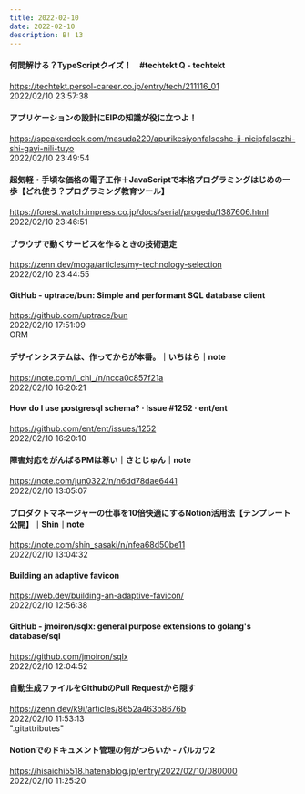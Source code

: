 ```yaml
---
title: 2022-02-10
date: 2022-02-10
description: B! 13
---
```


#### 何問解ける？TypeScriptクイズ！　#techtekt Q - techtekt
https://techtekt.persol-career.co.jp/entry/tech/211116_01<br>
2022/02/10 23:57:38<br>


#### アプリケーションの設計にEIPの知識が役に立つよ！
https://speakerdeck.com/masuda220/apurikesiyonfalseshe-ji-nieipfalsezhi-shi-gayi-nili-tuyo<br>
2022/02/10 23:49:54<br>


#### 超気軽・手頃な価格の電子工作＋JavaScriptで本格プログラミングはじめの一歩【どれ使う？プログラミング教育ツール】
https://forest.watch.impress.co.jp/docs/serial/progedu/1387606.html<br>
2022/02/10 23:46:51<br>


#### ブラウザで動くサービスを作るときの技術選定
https://zenn.dev/moga/articles/my-technology-selection<br>
2022/02/10 23:44:55<br>


#### GitHub - uptrace/bun: Simple and performant SQL database client
https://github.com/uptrace/bun<br>
2022/02/10 17:51:09<br>
ORM


#### デザインシステムは、作ってからが本番。｜いちはら｜note
https://note.com/i_chi_/n/ncca0c857f21a<br>
2022/02/10 16:20:21<br>


#### How do I use postgresql schema? · Issue #1252 · ent/ent
https://github.com/ent/ent/issues/1252<br>
2022/02/10 16:20:10<br>


#### 障害対応をがんばるPMは尊い｜さとじゅん｜note
https://note.com/jun0322/n/n6dd78dae6441<br>
2022/02/10 13:05:07<br>


#### プロダクトマネージャーの仕事を10倍快適にするNotion活用法【テンプレート公開】｜Shin｜note
https://note.com/shin_sasaki/n/nfea68d50be11<br>
2022/02/10 13:04:32<br>


#### Building an adaptive favicon
https://web.dev/building-an-adaptive-favicon/<br>
2022/02/10 12:56:38<br>


#### GitHub - jmoiron/sqlx: general purpose extensions to golang's database/sql
https://github.com/jmoiron/sqlx<br>
2022/02/10 12:04:52<br>


#### 自動生成ファイルをGithubのPull Requestから隠す
https://zenn.dev/k9i/articles/8652a463b8676b<br>
2022/02/10 11:53:13<br>
".gitattributes"


#### Notionでのドキュメント管理の何がつらいか - パルカワ2
https://hisaichi5518.hatenablog.jp/entry/2022/02/10/080000<br>
2022/02/10 11:25:20<br>


